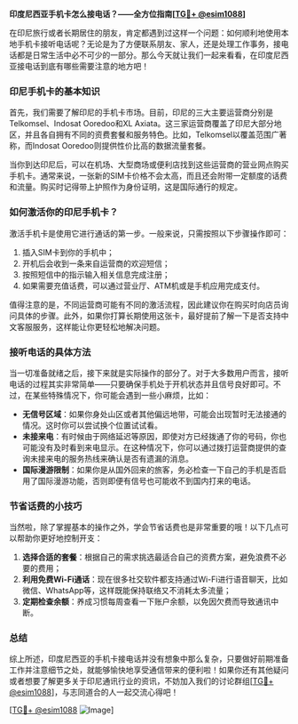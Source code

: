 **印度尼西亚手机卡怎么接电话？——全方位指南[[TG💪+ @esim1088](https://t.me/s/esim1088)]**

在印尼旅行或者长期居住的朋友，肯定都遇到过这样一个问题：如何顺利地使用本地手机卡接听电话呢？无论是为了方便联系朋友、家人，还是处理工作事务，接电话都是日常生活中必不可少的一部分。那么今天就让我们一起来看看，在印度尼西亚接电话到底有哪些需要注意的地方吧！

### 印尼手机卡的基本知识

首先，我们需要了解印尼的手机卡市场。目前，印尼的三大主要运营商分别是Telkomsel、Indosat Ooredoo和XL Axiata。这三家运营商覆盖了印尼大部分地区，并且各自拥有不同的资费套餐和服务特色。比如，Telkomsel以覆盖范围广著称，而Indosat Ooredoo则提供性价比高的数据流量套餐。

当你到达印尼后，可以在机场、大型商场或便利店找到这些运营商的营业网点购买手机卡。通常来说，一张新的SIM卡价格不会太高，而且还会附带一定额度的话费和流量。购买时记得带上护照作为身份证明，这是国际通行的规定。

### 如何激活你的印尼手机卡？

激活手机卡是使用它进行通话的第一步。一般来说，只需按照以下步骤操作即可：

1. 插入SIM卡到你的手机中；
2. 开机后会收到一条来自运营商的欢迎短信；
3. 按照短信中的指示输入相关信息完成注册；
4. 如果需要充值话费，可以通过营业厅、ATM机或是手机应用完成支付。

值得注意的是，不同运营商可能有不同的激活流程，因此建议你在购买时向店员询问具体的步骤。此外，如果你打算长期使用这张卡，最好提前了解一下是否支持中文客服服务，这样能让你更轻松地解决问题。

### 接听电话的具体方法

当一切准备就绪之后，接下来就是实际操作的部分了。对于大多数用户而言，接听电话的过程其实非常简单——只要确保手机处于开机状态并且信号良好即可。不过，在某些特殊情况下，你可能会遇到一些小麻烦，比如：

- **无信号区域**：如果你身处山区或者其他偏远地带，可能会出现暂时无法接通的情况。这时你可以尝试换个位置试试看。
- **未接来电**：有时候由于网络延迟等原因，即使对方已经拨通了你的号码，你也可能没有及时看到来电显示。在这种情况下，你可以通过拨打运营商提供的查询未接来电的服务热线来确认是否有遗漏的消息。
- **国际漫游限制**：如果你是从国外回来的旅客，务必检查一下自己的手机是否启用了国际漫游功能，否则即便有信号也可能收不到国内打来的电话。

### 节省话费的小技巧

当然啦，除了掌握基本的操作之外，学会节省话费也是非常重要的哦！以下几点可以帮助你更好地控制开支：

1. **选择合适的套餐**：根据自己的需求挑选最适合自己的资费方案，避免浪费不必要的费用；
2. **利用免费Wi-Fi通话**：现在很多社交软件都支持通过Wi-Fi进行语音聊天，比如微信、WhatsApp等，这样既能保持联络又不消耗太多流量；
3. **定期检查余额**：养成习惯每周查看一下账户余额，以免因欠费而导致通讯中断。

### 总结

综上所述，印度尼西亚的手机卡接电话并没有想象中那么复杂，只要做好前期准备工作并注意细节之处，就能够愉快地享受通信带来的便利啦！如果你还有其他疑问或者想要了解更多关于印尼通讯行业的资讯，不妨加入我们的讨论群组[[TG💪+ @esim1088](https://t.me/s/esim1088)]，与志同道合的人一起交流心得吧！

[[TG💪+ @esim1088](https://t.me/s/esim1088) ![Image](https://i.postimg.cc/4NQfJmqS/Snipaste-2025-05-13-00-14-12.png)]